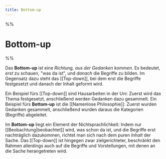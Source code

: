 ```yaml
---
title: Bottom-up
---
```


%%
# Bottom-up 
%%

Das **Bottom-up** ist eine _Richtung, aus der Gedanken kommen_. Es bedeutet, _erst_ zu schauen, "was da ist", und _danach_ die Begriffe zu bilden. Im Gegensatz dazu steht das [[Top-down]], bei dem erst die Begriffe festgesetzt und danach der Inhalt geformt wird.

Ein Beispiel fürs [[Top-down]] sind Hausarbeiten in der Uni: Zuerst wird das Thema festgesetzt, anschließend werden Gedanken dazu gesammelt. Ein Beispiel fürs **Bottom-up** ist die [[Namenlose Philosophie]]: Zuerst wurden Gedanken gesammelt, anschließend wurden daraus die Kategorien (Begriffe) abgeleitet.

Im **Bottom-up** liegt ein Element der Nichtsprachlichkeit: Indem nur [[Beobachtung|beobachtet]] wird, was schon da ist, und die Begriffe erst nachträglich dazukommen, richtet man sich nach dem puren _Inhalt_ der Sache. Das [[Top-down]] ist hingegen zwar zielgerichteter, beschränkt den Rahmen allerdings auch auf die Begriffe und Vorstellungen, mit denen an die Sache herangetreten wird.
